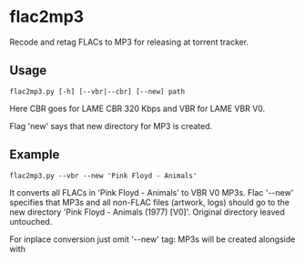 # flac2mp3

Recode and retag FLACs to MP3 for releasing at torrent tracker.

## Usage

    flac2mp3.py [-h] [--vbr|--cbr] [--new] path

Here CBR goes for LAME CBR 320 Kbps and VBR for LAME VBR V0.

Flag 'new' says that new directory for MP3 is created.

## Example

    flac2mp3.py --vbr --new 'Pink Floyd - Animals'

It converts all FLACs in 'Pink Floyd - Animals' to VBR V0 MP3s.
Flac '--new' specifies that MP3s and all non-FLAC files (artwork, logs)
should go to the new directory 'Pink Floyd - Animals (1977) [V0]'.
Original directory leaved untouched.

For inplace conversion just omit '--new' tag: MP3s will be created alongside
with
